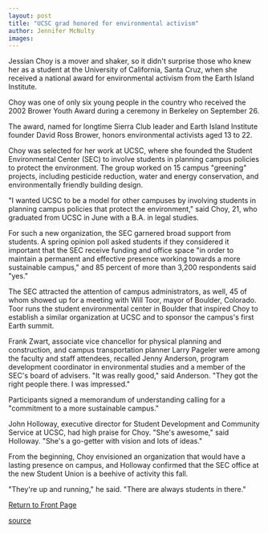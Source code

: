 ```yaml
---
layout: post
title: "UCSC grad honored for environmental activism"
author: Jennifer McNulty
images:
---
```


Jessian Choy is a mover and shaker, so it didn't surprise those who knew her as a student at the University of California, Santa Cruz, when she received a national award for environmental activism from the Earth Island Institute.

Choy was one of only six young people in the country who received the 2002 Brower Youth Award during a ceremony in Berkeley on September 26\.

The award, named for longtime Sierra Club leader and Earth Island Institute founder David Ross Brower, honors environmental activists aged 13 to 22.

Choy was selected for her work at UCSC, where she founded the Student Environmental Center (SEC) to involve students in planning campus policies to protect the environment. The group worked on 15 campus "greening" projects, including pesticide reduction, water and energy conservation, and environmentally friendly building design.

"I wanted UCSC to be a model for other campuses by involving students in planning campus policies that protect the environment," said Choy, 21, who graduated from UCSC in June with a B.A. in legal studies.

For such a new organization, the SEC garnered broad support from students. A spring opinion poll asked students if they considered it important that the SEC receive funding and office space "in order to maintain a permanent and effective presence working towards a more sustainable campus," and 85 percent of more than 3,200 respondents said "yes."

The SEC attracted the attention of campus administrators, as well, 45 of whom showed up for a meeting with Will Toor, mayor of Boulder, Colorado. Toor runs the student environmental center in Boulder that inspired Choy to establish a similar organization at UCSC and to sponsor the campus's first Earth summit.

Frank Zwart, associate vice chancellor for physical planning and construction, and campus transportation planner Larry Pageler were among the faculty and staff attendees, recalled Jenny Anderson, program development coordinator in environmental studies and a member of the SEC's board of advisers. "It was really good," said Anderson. "They got the right people there. I was impressed."

Participants signed a memorandum of understanding calling for a "commitment to a more sustainable campus."

John Holloway, executive director for Student Development and Community Service at UCSC, had high praise for Choy. "She's awesome," said Holloway. "She's a go-getter with vision and lots of ideas."

From the beginning, Choy envisioned an organization that would have a lasting presence on campus, and Holloway confirmed that the SEC office at the new Student Union is a beehive of activity this fall.

"They're up and running," he said. "There are always students in there."  
  

[Return to Front Page][1]

[1]: http://currents.ucsc.edu/

[source](http://www1.ucsc.edu/currents/02-03/09-30/choy.html "Permalink to choy")
